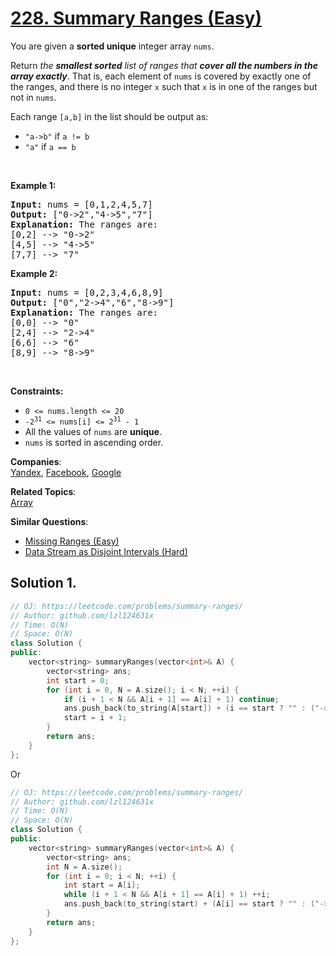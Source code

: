 # [228. Summary Ranges (Easy)](https://leetcode.com/problems/summary-ranges/)

<p>You are given a <strong>sorted unique</strong> integer array <code>nums</code>.</p>

<p>Return <em>the <strong>smallest sorted</strong> list of ranges that <strong>cover all the numbers in the array exactly</strong></em>. That is, each element of <code>nums</code> is covered by exactly one of the ranges, and there is no integer <code>x</code> such that <code>x</code> is in one of the ranges but not in <code>nums</code>.</p>

<p>Each range <code>[a,b]</code> in the list should be output as:</p>

<ul>
	<li><code>"a-&gt;b"</code> if <code>a != b</code></li>
	<li><code>"a"</code> if <code>a == b</code></li>
</ul>

<p>&nbsp;</p>
<p><strong>Example 1:</strong></p>

<pre><strong>Input:</strong> nums = [0,1,2,4,5,7]
<strong>Output:</strong> ["0-&gt;2","4-&gt;5","7"]
<strong>Explanation:</strong> The ranges are:
[0,2] --&gt; "0-&gt;2"
[4,5] --&gt; "4-&gt;5"
[7,7] --&gt; "7"
</pre>

<p><strong>Example 2:</strong></p>

<pre><strong>Input:</strong> nums = [0,2,3,4,6,8,9]
<strong>Output:</strong> ["0","2-&gt;4","6","8-&gt;9"]
<strong>Explanation:</strong> The ranges are:
[0,0] --&gt; "0"
[2,4] --&gt; "2-&gt;4"
[6,6] --&gt; "6"
[8,9] --&gt; "8-&gt;9"
</pre>

<p>&nbsp;</p>
<p><strong>Constraints:</strong></p>

<ul>
	<li><code>0 &lt;= nums.length &lt;= 20</code></li>
	<li><code>-2<sup>31</sup> &lt;= nums[i] &lt;= 2<sup>31</sup> - 1</code></li>
	<li>All the values of <code>nums</code> are <strong>unique</strong>.</li>
	<li><code>nums</code> is sorted in ascending order.</li>
</ul>


**Companies**:  
[Yandex](https://leetcode.com/company/yandex), [Facebook](https://leetcode.com/company/facebook), [Google](https://leetcode.com/company/google)

**Related Topics**:  
[Array](https://leetcode.com/tag/array/)

**Similar Questions**:
* [Missing Ranges (Easy)](https://leetcode.com/problems/missing-ranges/)
* [Data Stream as Disjoint Intervals (Hard)](https://leetcode.com/problems/data-stream-as-disjoint-intervals/)

## Solution 1.

```cpp
// OJ: https://leetcode.com/problems/summary-ranges/
// Author: github.com/lzl124631x
// Time: O(N)
// Space: O(N)
class Solution {
public:
    vector<string> summaryRanges(vector<int>& A) {
        vector<string> ans;
        int start = 0;
        for (int i = 0, N = A.size(); i < N; ++i) {
            if (i + 1 < N && A[i + 1] == A[i] + 1) continue;
            ans.push_back(to_string(A[start]) + (i == start ? "" : ("->" + to_string(A[i]))));
            start = i + 1;
        }
        return ans;
    }
};
```

Or

```cpp
// OJ: https://leetcode.com/problems/summary-ranges/
// Author: github.com/lzl124631x
// Time: O(N)
// Space: O(N)
class Solution {
public:
    vector<string> summaryRanges(vector<int>& A) {
        vector<string> ans;
        int N = A.size();
        for (int i = 0; i < N; ++i) {
            int start = A[i];
            while (i + 1 < N && A[i + 1] == A[i] + 1) ++i;
            ans.push_back(to_string(start) + (A[i] == start ? "" : ("->" + to_string(A[i]))));
        }
        return ans;
    }
};
```